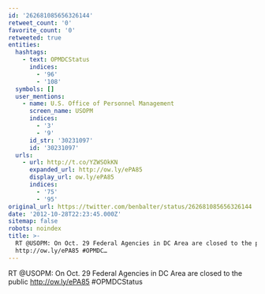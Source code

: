 ```yaml
---
id: '262681085656326144'
retweet_count: '0'
favorite_count: '0'
retweeted: true
entities:
  hashtags:
    - text: OPMDCStatus
      indices:
        - '96'
        - '108'
  symbols: []
  user_mentions:
    - name: U.S. Office of Personnel Management
      screen_name: USOPM
      indices:
        - '3'
        - '9'
      id_str: '30231097'
      id: '30231097'
  urls:
    - url: http://t.co/YZWSOkKN
      expanded_url: http://ow.ly/ePA85
      display_url: ow.ly/ePA85
      indices:
        - '75'
        - '95'
original_url: https://twitter.com/benbalter/status/262681085656326144
date: '2012-10-28T22:23:45.000Z'
sitemap: false
robots: noindex
title: >-
  RT @USOPM: On Oct. 29 Federal Agencies in DC Area are closed to the public
  http://ow.ly/ePA85 #OPMDC…
---
```


RT @USOPM: On Oct. 29 Federal Agencies in DC Area are closed to the public http://ow.ly/ePA85 #OPMDCStatus